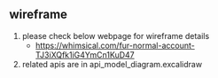 ## wireframe
1. please check below webpage for wireframe details
    - https://whimsical.com/fur-normal-account-TJ3iXQfk1iG4YmCn1KuD47
2. related apis are in api_model_diagram.excalidraw